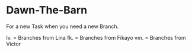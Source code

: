 # Dawn-The-Barn

For a new Task when you need a new Branch. 

lv. = Branches from Lina 
fk. = Branches from Fikayo
vm. = Branches from Victor
